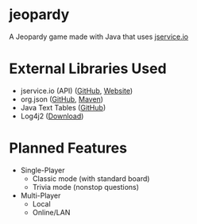 # jeopardy
A Jeopardy game made with Java that uses [jservice.io](http://jservice.io)

# External Libraries Used
- jservice.io (API)  ([GitHub](https://github.com/sottenad/jService), [Website](http://jservice.io))
- org.json           ([GitHub](https://github.com/stleary/JSON-java), [Maven](https://mvnrepository.com/artifact/org.json/json))
- Java Text Tables   ([GitHub](https://github.com/iNamik/java_text_tables))
- Log4j2             ([Download](http://logging.apache.org/log4j/2.x/download.html))

# Planned Features
- Single-Player
  - Classic mode (with standard board)
  - Trivia mode (nonstop questions)
- Multi-Player
  - Local
  - Online/LAN
